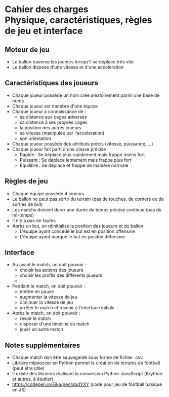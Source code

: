 # Cahier des charges<br/>Physique, caractéristiques, règles de jeu et interface

## Moteur de jeu
- Le ballon traverse les joueurs lorsqu'il se déplace très vite
- Le ballon dispose d'une vitesse et d'une acceleration

## Caractéristiques des joueurs
- Chaque joueur possède un nom crée aléatoirement parmi une base de noms
- Chaque joueur est membre d'une équipe
- Chaque joueur a connaissance de :
    - sa distance aux cages adverses
    - sa distance à ses propres cages
    - la position des autres joueurs
    - sa vitesse (manipulée par l'acceleration)
    - son orientation
- Chaque joueur possède des attributs précis (vitesse, puissance, ...)
- Chaque joueur fait parti d'une classe précise
    - Rapide : Se déplace plus rapidement mais frappe moins fort
    - Puissant : Se déplace lentement mais frappe plus fort
    - Equilibré : Se déplace et frappe de manière normale

## Règles de jeu
- Chaque équipe possède 4 joueurs
- Le ballon ne peut pas sortir du terrain (pas de touches, de corners ou de sorties de but)
- Les matchs doivent durer une durée de temps précise continue (pas de mi-temps)
- Il n'y a pas de fautes
- Après un but, on réinitialise la position des joueurs et du ballon
    - L'équipe ayant concédé le but est en position offensive
    - L'équipe ayant marqué le but en positon défensive

## Interface
- Au avant le match, on doit pouvoir :
    - choisir les actions des joueurs
    - choisir les profils des différents joueurs
    - 
- Pendant le match, on doit pouvoir :
    - mettre en pause
    - augmenter la vitesse de jeu
    - diminuer la vitesse de jeu
    - arrêter le match et revenir à l'interface initiale
- Après le match, on doit pouvoir :
    - revoir le match
    - disposer d'une timeline du match
    - jouer un autre match

## Notes supplémentaires
- Chaque match doit être sauvegardé sous forme de fichier .csv
- Libraire mlpsoccer en Python permet la création de terrains de football (peut être utile)
- Il existe des libraires réalisant la conversion Python-JavaScript (Brython et autres, à étudier)
- https://codepen.io/Eika/pen/abdYXY (code pour jeu de football basique en JS)
